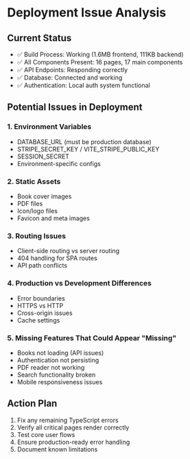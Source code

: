 # Deployment Issue Analysis

## Current Status
- ✅ Build Process: Working (1.6MB frontend, 111KB backend)
- ✅ All Components Present: 16 pages, 17 main components
- ✅ API Endpoints: Responding correctly
- ✅ Database: Connected and working
- ✅ Authentication: Local auth system functional

## Potential Issues in Deployment

### 1. Environment Variables
- DATABASE_URL (must be production database)
- STRIPE_SECRET_KEY / VITE_STRIPE_PUBLIC_KEY
- SESSION_SECRET
- Environment-specific configs

### 2. Static Assets 
- Book cover images
- PDF files
- Icon/logo files
- Favicon and meta images

### 3. Routing Issues
- Client-side routing vs server routing
- 404 handling for SPA routes
- API path conflicts

### 4. Production vs Development Differences
- Error boundaries
- HTTPS vs HTTP
- Cross-origin issues
- Cache settings

### 5. Missing Features That Could Appear "Missing"
- Books not loading (API issues)
- Authentication not persisting
- PDF reader not working
- Search functionality broken
- Mobile responsiveness issues

## Action Plan
1. Fix any remaining TypeScript errors
2. Verify all critical pages render correctly
3. Test core user flows
4. Ensure production-ready error handling
5. Document known limitations